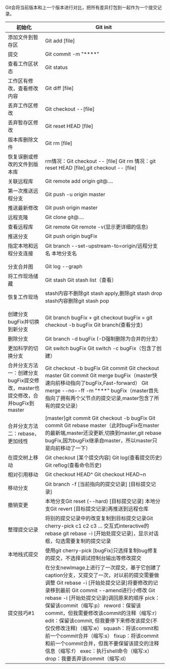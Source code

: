 Git会将当前版本和上一个版本进行对比，把所有差异打包到一起作为一个提交记录。

 

| 初始化                                                       | Git  init                                                    |
| ------------------------------------------------------------ | ------------------------------------------------------------ |
| 添加文件到暂存区                                             | Git  add [file]                                              |
| 提交                                                         | Git  commit -m "****"                                        |
| 查看工作区状态                                               | Git  status                                                  |
| 工作区有修改，查看修改内容                                   | Git  diff [file]                                             |
| 丢弃工作区修改                                               | Git  checkout --[file]                                       |
| 丢弃暂存区修改                                               | Git  reset HEAD [file]                                       |
| 版本库删除文件                                               | Git rm  [file]                                               |
| 恢复误删或修改的文件到版本库                                 | rm情况：Git checkout -- [file]  Git rm 情况：git reset HEAD [file],git checkout --  [file] |
| 关联远程库                                                   | Git  remote add origin git@....                              |
| 第一次推送远程分支                                           | Git  push -u origin master                                   |
| 推送最新修改                                                 | Git  push origin master                                      |
| 远程克隆                                                     | Git  clone git@....                                          |
| 查看远程库                                                   | Git  remote  Git remote -v(显示更详细的信息)                 |
| 推送分支                                                     | Git  push origin bugFix                                      |
| 指定本地和远程分支连接                                       | Git branch --set-upstream-to=origin/远程分支名 本地分支名    |
|                                                              |                                                              |
|                                                              |                                                              |
| 分支合并图                                                   | Git  log --graph                                             |
| 将工作现场储藏                                               | Git  stash  Git stash list（查看）                           |
| 恢复工作现场                                                 | stash内容不删除git stash apply,删除git stash drop  stash内容删除git stash pop |
|                                                              |                                                              |
|                                                              |                                                              |
| 创建分支bugFix并切换到新分支                                 | Git  branch bugFix + git checkout bugFix = git checkout -b bugFix  Git branch(查看分支) |
| 删除分支                                                     | Git branch -d bugFix (-D强制删除为合并的分支)                |
| 更加科学的切换分支                                           | Git  switch bugFix  Git switch -c bugFix（包含了创建）       |
| 合并分支方法一：创建分支bugFix提交修改，master也提交修改，合并bugFix到master | Git  checkout -b bugFix  Git  commit  Git  checkout master  Git  commit  Git merge bugFix（master快速向前移动指向了bugFix,Fast-forward）  Git merge --no--ff -m "***"  bugFix（master首先指向了拥有两个父节点的提交记录,master包含了所有的提交记录） |
| 合并分支方法二：rebase，更加线性                             | [master]git  commit  Git  checkout -b bugFix  Git  commit  Git rebase master（此时bugFix在master的最新端,master还没更新,切换到master,git rebase bugFix,因为bugFix继承自master，所以master只是向前移动了一下） |
| 在提交树上移动                                               | Git checkout [某个提交内容]  Git log(查看提交历史)  Git reflog(查看命令历史) |
| 相对引用移动                                                 | Git  checkout HEAD^  Git  checkout HEAD~n                    |
| 移动分支                                                     | Git branch -f [当前指向的提交记录] [目标提交记录]            |
| 撤销变更                                                     | 本地分支Git reset  (--hard) [目标提交记录]  本地分支Git  revert [目标提交记录]再推送到远程仓库 |
| 整理提交记录                                                 | 将别的提交记录中的改变复制到目标提交记录Git cherry-pick c1 c2 c3 …  交互式interactive的rebase  git rebase -i [开始处提交记录]，显示对话框，勾选需要复制的提交记录 |
| 本地栈式提交                                                 | 使用git  cherry-pick [bugFix]只选择复制bug修复的提交，不选择调试控制台输出等修改提交 |
| 提交技巧#1                                                   | 在分支newImage上进行了一次提交，基于它创建了caption分支，又提交了一次，对以前的提交需要做调整  Git rebase -i  [开始处提交记录]将要修改的记录移到最前  Git commit --amend进行小修改  Git rebase -i [开始处提交记录]调回原来的顺序     pick：保留该commit（缩写:p）   reword：保留该commit，但我需要修改该commit的注释（缩写:r）   edit：保留该commit, 但我要停下来修改该提交(不仅仅修改注释)（缩写:e）   squash：将该commit和前一个commit合并（缩写:s）   fixup：将该commit和前一个commit合并，但我不要保留该提交的注释信息（缩写:f）   exec：执行shell命令（缩写:x）   drop：我要丢弃该commit（缩写:d） |